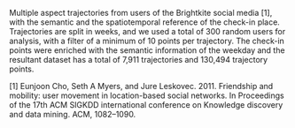Multiple aspect trajectories from users of the Brightkite social media \[1\], with the semantic and the spatiotemporal reference of the check-in place. Trajectories are split in weeks, and we used a total of 300 random users for analysis, with a filter of a minimum of 10 points per trajectory. The check-in points were enriched with the semantic information of the weekday and the resultant dataset has a total of 7,911 trajectories and 130,494 trajectory points.

\[1\] Eunjoon Cho, Seth A Myers, and Jure Leskovec. 2011. Friendship and mobility: user movement in location-based social networks. In Proceedings of the 17th ACM SIGKDD international conference on Knowledge discovery and data mining. ACM, 1082–1090.